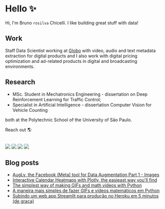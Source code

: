 # Hello ✨

Hi, I'm Bruno `rosilva` Chicelli. I like building great stuff with data!

## Work
Staff Data Scientist working at [Globo](https://github.com/globocom) with video, audio and text metadata extraction for digital products and I also work with digital pricing optimization and ad-related products in digital and broadcasting environments.

## Research
- MSc. Student in Mechatronics Engineering - dissertation on Deep Reinforcement Learning for Traffic Control;
- Specialist in Artificial Intelligence - dissertation Computer Vision for Vehicle Counting

both at the Polytechnic School of the University of São Paulo.

Reach out 🌎<br><br>

<div> 
  <a href="https://github.com/brunorosilva/CV-BRS/blob/main/Bruno_Rodrigues_CV.pdf" target="_blank"><img src="https://img.shields.io/badge/Resume-555?style=for-the-badge&logo=buy-me-a-coffee&logoColor=white" target="_blank"></a>
  <a href="https://rosilva.carrd.co/" target="_blank"><img src="https://img.shields.io/badge/-Portfolio-%23E4405F?style=for-the-badge&logo=react&logoColor=white" target="_blank"></a>
 	<a href="https://medium.com/@brunorosilva" target="_blank"><img src="https://img.shields.io/badge/Medium-000?style=for-the-badge&logo=medium&logoColor=white" target="_blank"></a>
  <a href="https://www.linkedin.com/in/brunorosilva" target="_blank"><img src="https://img.shields.io/badge/-LinkedIn-%230077B5?style=for-the-badge&logo=linkedin&logoColor=white" target="_blank"></a> 
</div>

## Blog posts
<!-- BLOG-POST-LIST:START -->
- [AugLy, the Facebook &lpar;Meta&rpar; tool for Data Augmentation Part 1 - Images](https://brunorosilva.medium.com/augly-the-facebook-meta-tool-for-data-augmentation-part-1-images-bbf94bf80df6?source=rss-9c9a68883d13------2)
- [Interactive Calendar Heatmaps with Plotly, the easieast way you&#39;ll find](https://python.plainenglish.io/interactive-calendar-heatmaps-with-plotly-the-easieast-way-youll-find-5fc322125db7?source=rss-9c9a68883d13------2)
- [The simplest way of making GIFs and math videos with Python](https://towardsdatascience.com/the-simplest-way-of-making-gifs-and-math-videos-with-python-aec41da74c6e?source=rss-9c9a68883d13------2)
- [A maneira mais simples de fazer GIFs e vídeos matemáticos em Python](https://brunorosilva.medium.com/a-maneira-mais-simples-de-fazer-gifs-e-v%C3%ADdeos-matem%C3%A1ticos-em-python-86612adbfc9?source=rss-9c9a68883d13------2)
- [Subindo um web app Streamlit para produção no Heroku em 5 minutos &lpar;de graça&rpar;](https://brunorosilva.medium.com/subindo-um-web-app-streamlit-para-produ%C3%A7%C3%A3o-no-heroku-em-5-minutos-de-gra%C3%A7a-1c03996da268?source=rss-9c9a68883d13------2)
<!-- BLOG-POST-LIST:END -->
